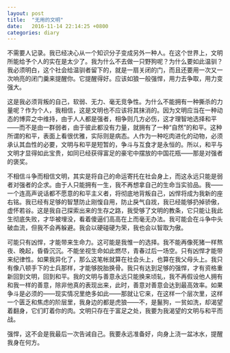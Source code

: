 ```yaml
---
layout: post
title:  "无用的文明"
date:   2016-11-14 22:14:25 +0800
categories: diary
---
```


不需要人记录。我已经决心从一个知识分子变成另外一种人。在这个世界上，文明所能给予个人的实在是太少了。我为什么不去做一只野狗呢？为什么要如此温驯？我必须明白，这个社会给温驯者留下的，就是一扇关闭的门，而且还要用一次又一次响亮的闭门羹来提醒你。它提醒得好。应该如狼一般强悍，用力去争取，用力变强大。

这是我必须背叛的自己，软弱、无力、毫无竞争性。为什么不能拥有一种撕杀的力量呢？作为个人，我相信，这是文明也不应该将其抹消的。因为文明应当在一种动态的博弈之中维持，由于人人都是强者，相争则几方必伤，这才理智地选择和平——而不是由一群弱者，由于彼此都没有力量，就拥有了一种“自然”的和平。这种所谓的和平，表面上看很优雅，实际则是病态。人作为一种吃肉进化的动物，必须承认其血性的必要，文明与和平是短暂的，争斗与互食才是永恒的。所以，和平与文明才显得如此宝贵，如同已经获得富足的豪宅中摆放的中国花瓶——那是对强者的褒奖。

不相信斗争而相信文明，其实是将自己的命运寄托在社会身上，而这永远只能是弱者对强者的企求。由于人只能拥有一生，我不再想拿自己的生命当实验品。我——一个连高声说话都不愿意的和平主义者，将彻底地背叛自己，凶悍将成为我新的座右铭。我已经有足够的智慧防止刚愎自用，防止戾气自戕，我已经能够扔掉骄傲，虚怀若谷。这是我自己探索出来的生存之路，我受够了文明的教条，它只能让我此生彻底失败，才华被埋没，看着傻逼们高高在上而毫无办法。我可能会在斗争中头破血流，但我不会再躲避。我会以硬碰硬为荣，我也会以智取为傲。

可能只有凶悍，才能带来生命力。这可能是我惟一的选择。我不能再像死猪一样熬夜、晚起，昏昏沉沉。不能坐视生命如此燃尽，青春过后一场空。只有凶悍才能带来纪律性。如果我异化了，那么这笔帐就算在社会头上，也算在我父母头上。我只有像八顿手下的士兵那样，才能够脱胎换骨。我只有达到足够的强悍，才有资格重新回到文明，回到和平。我的文明与善意永远只能换来顷轧，我不再假设他人拥有和我一样的善意，除非他真的表现出来，此时，善意对善意会达到最高效率。如果争斗是必须的——现实情况里绝多如此——那就让它来，在这样一个层次里，这样一个匮乏和焦虑的阶层里，我身边的都是虎狼——不，是鬣狗，一贫如洗，却渴望着翻身，它们盯着你的肉。文明只存在于富足之处，我要为我渴望的文明与和平而战。

强悍，这不会是我最后一次告诫自己。我要永远准备好，向身上浇一盆冰水，提醒我身在何方。

